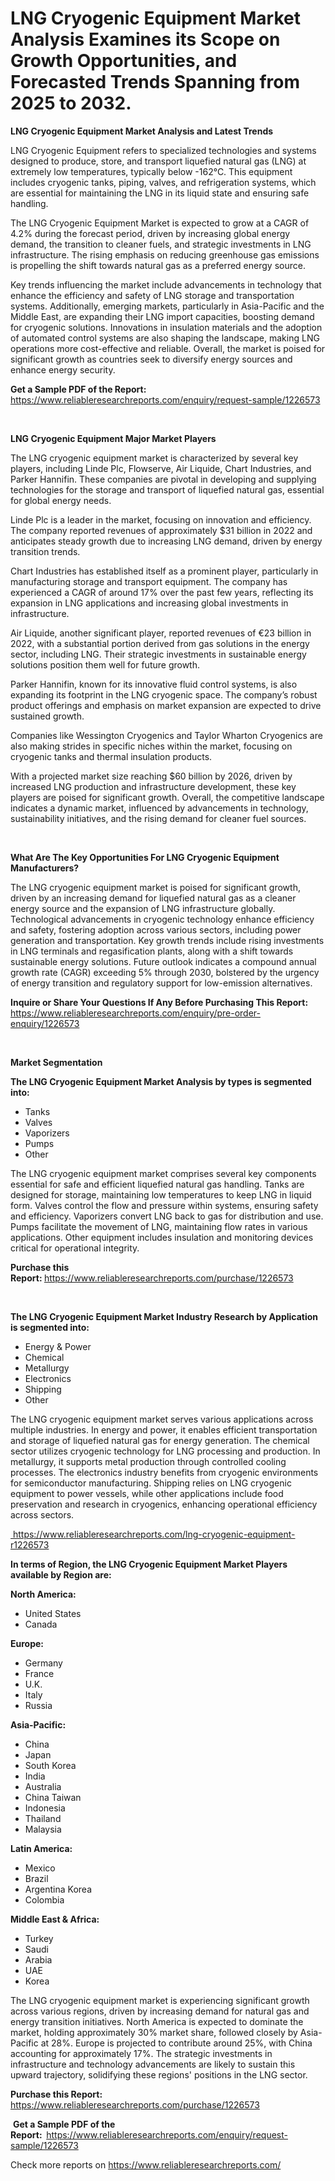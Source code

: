 <p><h1>LNG Cryogenic Equipment Market Analysis Examines its Scope on Growth Opportunities, and Forecasted Trends Spanning from 2025 to 2032.</h1></p><p><strong>LNG Cryogenic Equipment Market Analysis and Latest Trends</strong></p>
<p><p>LNG Cryogenic Equipment refers to specialized technologies and systems designed to produce, store, and transport liquefied natural gas (LNG) at extremely low temperatures, typically below -162°C. This equipment includes cryogenic tanks, piping, valves, and refrigeration systems, which are essential for maintaining the LNG in its liquid state and ensuring safe handling.</p><p>The LNG Cryogenic Equipment Market is expected to grow at a CAGR of 4.2% during the forecast period, driven by increasing global energy demand, the transition to cleaner fuels, and strategic investments in LNG infrastructure. The rising emphasis on reducing greenhouse gas emissions is propelling the shift towards natural gas as a preferred energy source.</p><p>Key trends influencing the market include advancements in technology that enhance the efficiency and safety of LNG storage and transportation systems. Additionally, emerging markets, particularly in Asia-Pacific and the Middle East, are expanding their LNG import capacities, boosting demand for cryogenic solutions. Innovations in insulation materials and the adoption of automated control systems are also shaping the landscape, making LNG operations more cost-effective and reliable. Overall, the market is poised for significant growth as countries seek to diversify energy sources and enhance energy security.</p></p>
<p><strong>Get a Sample PDF of the Report:&nbsp;</strong> <a href="https://www.reliableresearchreports.com/enquiry/request-sample/1226573?utm_campaign=3110&utm_medium=2&utm_source=Github&utm_content=ia&utm_term=09042025&utm_id=lng-cryogenic-equipment">https://www.reliableresearchreports.com/enquiry/request-sample/1226573</a></p>
<p>&nbsp;</p>
<p><strong>LNG Cryogenic Equipment Major Market Players</strong></p>
<p><p>The LNG cryogenic equipment market is characterized by several key players, including Linde Plc, Flowserve, Air Liquide, Chart Industries, and Parker Hannifin. These companies are pivotal in developing and supplying technologies for the storage and transport of liquefied natural gas, essential for global energy needs.</p><p>Linde Plc is a leader in the market, focusing on innovation and efficiency. The company reported revenues of approximately $31 billion in 2022 and anticipates steady growth due to increasing LNG demand, driven by energy transition trends.</p><p>Chart Industries has established itself as a prominent player, particularly in manufacturing storage and transport equipment. The company has experienced a CAGR of around 17% over the past few years, reflecting its expansion in LNG applications and increasing global investments in infrastructure.</p><p>Air Liquide, another significant player, reported revenues of €23 billion in 2022, with a substantial portion derived from gas solutions in the energy sector, including LNG. Their strategic investments in sustainable energy solutions position them well for future growth.</p><p>Parker Hannifin, known for its innovative fluid control systems, is also expanding its footprint in the LNG cryogenic space. The company’s robust product offerings and emphasis on market expansion are expected to drive sustained growth.</p><p>Companies like Wessington Cryogenics and Taylor Wharton Cryogenics are also making strides in specific niches within the market, focusing on cryogenic tanks and thermal insulation products. </p><p>With a projected market size reaching $60 billion by 2026, driven by increased LNG production and infrastructure development, these key players are poised for significant growth. Overall, the competitive landscape indicates a dynamic market, influenced by advancements in technology, sustainability initiatives, and the rising demand for cleaner fuel sources.</p></p>
<p>&nbsp;</p>
<p><strong>What Are The Key Opportunities For LNG Cryogenic Equipment Manufacturers?</strong></p>
<p><p>The LNG cryogenic equipment market is poised for significant growth, driven by an increasing demand for liquefied natural gas as a cleaner energy source and the expansion of LNG infrastructure globally. Technological advancements in cryogenic technology enhance efficiency and safety, fostering adoption across various sectors, including power generation and transportation. Key growth trends include rising investments in LNG terminals and regasification plants, along with a shift towards sustainable energy solutions. Future outlook indicates a compound annual growth rate (CAGR) exceeding 5% through 2030, bolstered by the urgency of energy transition and regulatory support for low-emission alternatives.</p></p>
<p><strong>Inquire or Share Your Questions If Any Before Purchasing This Report:</strong> <a href="https://www.reliableresearchreports.com/enquiry/pre-order-enquiry/1226573?utm_campaign=3110&utm_medium=2&utm_source=Github&utm_content=ia&utm_term=09042025&utm_id=lng-cryogenic-equipment">https://www.reliableresearchreports.com/enquiry/pre-order-enquiry/1226573</a></p>
<p>&nbsp;</p>
<p><strong>Market Segmentation</strong></p>
<p><strong>The LNG Cryogenic Equipment Market Analysis by types is segmented into:</strong></p>
<p><ul><li>Tanks</li><li>Valves</li><li>Vaporizers</li><li>Pumps</li><li>Other</li></ul></p>
<p><p>The LNG cryogenic equipment market comprises several key components essential for safe and efficient liquefied natural gas handling. Tanks are designed for storage, maintaining low temperatures to keep LNG in liquid form. Valves control the flow and pressure within systems, ensuring safety and efficiency. Vaporizers convert LNG back to gas for distribution and use. Pumps facilitate the movement of LNG, maintaining flow rates in various applications. Other equipment includes insulation and monitoring devices critical for operational integrity.</p></p>
<p><strong>Purchase this Report:&nbsp;</strong><a href="https://www.reliableresearchreports.com/purchase/1226573?utm_campaign=3110&utm_medium=2&utm_source=Github&utm_content=ia&utm_term=09042025&utm_id=lng-cryogenic-equipment">https://www.reliableresearchreports.com/purchase/1226573</a></p>
<p>&nbsp;</p>
<p><strong>The LNG Cryogenic Equipment Market Industry Research by Application is segmented into:</strong></p>
<p><ul><li>Energy & Power</li><li>Chemical</li><li>Metallurgy</li><li>Electronics</li><li>Shipping</li><li>Other</li></ul></p>
<p><p>The LNG cryogenic equipment market serves various applications across multiple industries. In energy and power, it enables efficient transportation and storage of liquefied natural gas for energy generation. The chemical sector utilizes cryogenic technology for LNG processing and production. In metallurgy, it supports metal production through controlled cooling processes. The electronics industry benefits from cryogenic environments for semiconductor manufacturing. Shipping relies on LNG cryogenic equipment to power vessels, while other applications include food preservation and research in cryogenics, enhancing operational efficiency across sectors.</p></p>
<p><a href="https://www.reliableresearchreports.com/lng-cryogenic-equipment-r1226573?utm_campaign=3110&utm_medium=2&utm_source=Github&utm_content=ia&utm_term=09042025&utm_id=lng-cryogenic-equipment">&nbsp;https://www.reliableresearchreports.com/lng-cryogenic-equipment-r1226573</a></p>
<p><strong>In terms of Region, the LNG Cryogenic Equipment Market Players available by Region are:</strong></p>
<p>
    <p> <strong> North America: </strong>
        <ul>
            <li>United States</li>
            <li>Canada</li>
        </ul>
        </p> 
    <p> <strong> Europe: </strong>
        <ul>
            <li>Germany</li>
            <li>France</li>
            <li>U.K.</li>
            <li>Italy</li>
            <li>Russia</li>
        </ul>
        </p> 
    <p> <strong> Asia-Pacific: </strong>
        <ul>
            <li>China</li>
            <li>Japan</li>
            <li>South Korea</li>
            <li>India</li>
            <li>Australia</li>
            <li>China Taiwan</li>
            <li>Indonesia</li>
            <li>Thailand</li>
            <li>Malaysia</li>
        </ul>
        </p> 
    <p> <strong> Latin America: </strong>
        <ul>
            <li>Mexico</li>
            <li>Brazil</li>
            <li>Argentina Korea</li>
            <li>Colombia</li>
        </ul>
        </p> 
    <p> <strong> Middle East & Africa: </strong>
        <ul>
            <li>Turkey</li>
            <li>Saudi</li>
            <li>Arabia</li>
            <li>UAE</li>
            <li>Korea</li>
        </ul>
    </p>
    </p>
<p><p>The LNG cryogenic equipment market is experiencing significant growth across various regions, driven by increasing demand for natural gas and energy transition initiatives. North America is expected to dominate the market, holding approximately 30% market share, followed closely by Asia-Pacific at 28%. Europe is projected to contribute around 25%, with China accounting for approximately 17%. The strategic investments in infrastructure and technology advancements are likely to sustain this upward trajectory, solidifying these regions' positions in the LNG sector.</p></p>
<p><strong>Purchase this Report: </strong><a href="https://www.reliableresearchreports.com/purchase/1226573?utm_campaign=3110&utm_medium=2&utm_source=Github&utm_content=ia&utm_term=09042025&utm_id=lng-cryogenic-equipment">https://www.reliableresearchreports.com/purchase/1226573</a></p>
<p>&nbsp;<strong>Get a Sample PDF of the Report:&nbsp;&nbsp;</strong><a href="https://www.reliableresearchreports.com/enquiry/request-sample/1226573?utm_campaign=3110&utm_medium=2&utm_source=Github&utm_content=ia&utm_term=09042025&utm_id=lng-cryogenic-equipment">https://www.reliableresearchreports.com/enquiry/request-sample/1226573</a></p>
<p><strong></strong></p>
<p>Check more reports on <a href="https://www.reliableresearchreports.com/?utm_campaign=3110&utm_medium=2&utm_source=Github&utm_content=ia&utm_term=09042025&utm_id=lng-cryogenic-equipment">https://www.reliableresearchreports.com/</a></p>